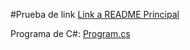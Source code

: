 #Prueba de link
 [Link a README Principal](../README.md)

 Programa de C#: [Program.cs](../p1/Program.cs)